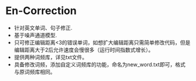 # En-Correction
* 针对英文单词、句子修正.
* 基于噪声通道模型.
* 只可修正编辑距离<3的错误单词，如想扩大编辑距离只需简单修改代码，但是编辑距离大于2后允许速度会慢很多（运行时间指数式增长）。
* 提供两种词频库，详见txt文件。
* 具备修改词频，添加自定义词频库的功能，命名为new_word.txt即可，格式与原词频库相同。


